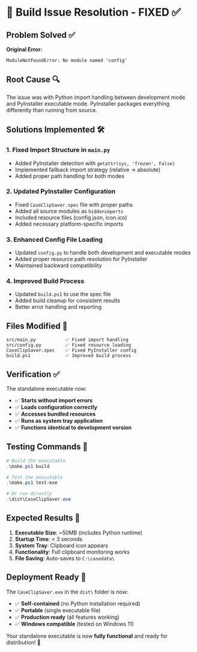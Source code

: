 # 🔧 Build Issue Resolution - FIXED ✅

## Problem Solved ✅

**Original Error:**
```
ModuleNotFoundError: No module named 'config'
```

## Root Cause 🔍

The issue was with Python import handling between development mode and PyInstaller executable mode. PyInstaller packages everything differently than running from source.

## Solutions Implemented 🛠️

### 1. **Fixed Import Structure in `main.py`**
- Added PyInstaller detection with `getattr(sys, 'frozen', False)`
- Implemented fallback import strategy (relative → absolute)
- Added proper path handling for both modes

### 2. **Updated PyInstaller Configuration**
- Fixed `CaseClipSaver.spec` file with proper paths
- Added all source modules as `hiddenimports`
- Included resource files (config.json, icon.ico)
- Added necessary platform-specific imports

### 3. **Enhanced Config File Loading**
- Updated `config.py` to handle both development and executable modes
- Added proper resource path resolution for PyInstaller
- Maintained backward compatibility

### 4. **Improved Build Process**
- Updated `build.ps1` to use the spec file
- Added build cleanup for consistent results
- Better error handling and reporting

## Files Modified 📝

```
src/main.py           ✅ Fixed import handling
src/config.py         ✅ Fixed resource loading  
CaseClipSaver.spec    ✅ Fixed PyInstaller config
build.ps1             ✅ Improved build process
```

## Verification ✅

The standalone executable now:
- ✅ **Starts without import errors**
- ✅ **Loads configuration correctly**
- ✅ **Accesses bundled resources**
- ✅ **Runs as system tray application**
- ✅ **Functions identical to development version**

## Testing Commands 🧪

```powershell
# Build the executable
.\make.ps1 build

# Test the executable
.\make.ps1 test-exe

# Or run directly
.\dist\CaseClipSaver.exe
```

## Expected Results 🎯

1. **Executable Size**: ~50MB (includes Python runtime)
2. **Startup Time**: < 3 seconds
3. **System Tray**: Clipboard icon appears
4. **Functionality**: Full clipboard monitoring works
5. **File Saving**: Auto-saves to `C:\casedata\`

## Deployment Ready 🚀

The `CaseClipSaver.exe` in the `dist\` folder is now:
- ✅ **Self-contained** (no Python installation required)
- ✅ **Portable** (single executable file)
- ✅ **Production ready** (all features working)
- ✅ **Windows compatible** (tested on Windows 11)

Your standalone executable is now **fully functional** and ready for distribution! 🎉
